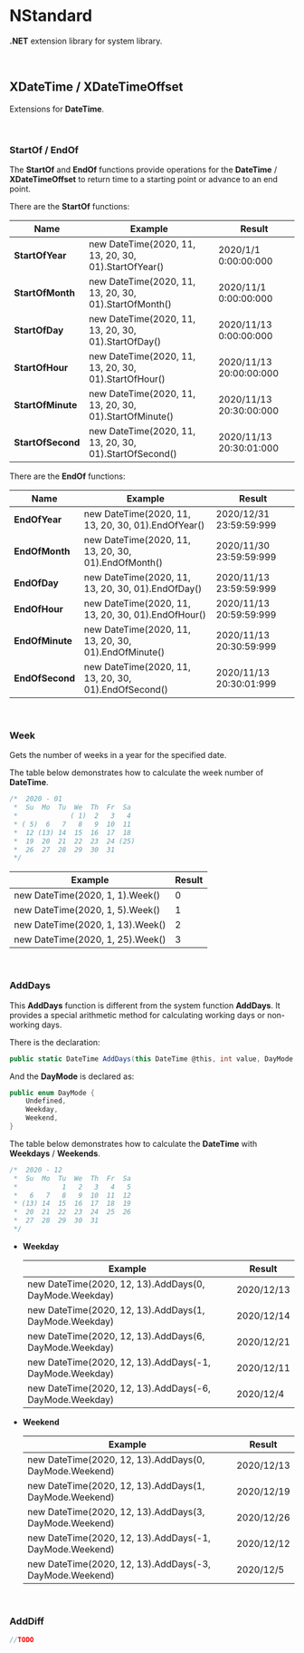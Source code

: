 # NStandard

**.NET** extension library for system library.

<br/>

## XDateTime / XDateTimeOffset

Extensions for **DateTime**.

<br/>

### StartOf / EndOf

The **StartOf** and **EndOf** functions provide operations for the **DateTime** / **XDateTimeOffset** to return time to a starting point or advance to an end point.

There are the **StartOf**  functions:

| Name              | Example                                                | Result                  |
| ----------------- | ------------------------------------------------------ | ----------------------- |
| **StartOfYear**   | new DateTime(2020, 11, 13, 20, 30, 01).StartOfYear()   | 2020/1/1 0:00:00:000    |
| **StartOfMonth**  | new DateTime(2020, 11, 13, 20, 30, 01).StartOfMonth()  | 2020/11/1 0:00:00:000   |
| **StartOfDay**    | new DateTime(2020, 11, 13, 20, 30, 01).StartOfDay()    | 2020/11/13 0:00:00:000  |
| **StartOfHour**   | new DateTime(2020, 11, 13, 20, 30, 01).StartOfHour()   | 2020/11/13 20:00:00:000 |
| **StartOfMinute** | new DateTime(2020, 11, 13, 20, 30, 01).StartOfMinute() | 2020/11/13 20:30:00:000 |
| **StartOfSecond** | new DateTime(2020, 11, 13, 20, 30, 01).StartOfSecond() | 2020/11/13 20:30:01:000 |

There are the **EndOf**  functions:

| Name            | Example                                              | Result                  |
| --------------- | ---------------------------------------------------- | ----------------------- |
| **EndOfYear**   | new DateTime(2020, 11, 13, 20, 30, 01).EndOfYear()   | 2020/12/31 23:59:59:999 |
| **EndOfMonth**  | new DateTime(2020, 11, 13, 20, 30, 01).EndOfMonth()  | 2020/11/30 23:59:59:999 |
| **EndOfDay**    | new DateTime(2020, 11, 13, 20, 30, 01).EndOfDay()    | 2020/11/13 23:59:59:999 |
| **EndOfHour**   | new DateTime(2020, 11, 13, 20, 30, 01).EndOfHour()   | 2020/11/13 20:59:59:999 |
| **EndOfMinute** | new DateTime(2020, 11, 13, 20, 30, 01).EndOfMinute() | 2020/11/13 20:30:59:999 |
| **EndOfSecond** | new DateTime(2020, 11, 13, 20, 30, 01).EndOfSecond() | 2020/11/13 20:30:01:999 |

<br/>

### Week

Gets the number of weeks in a year for the specified date.

The table below demonstrates how to calculate the week number of **DateTime**.

```csharp
/*  2020 - 01
 *  Su  Mo  Tu  We  Th  Fr  Sa
 *             ( 1)  2   3   4
 * ( 5)  6   7   8   9  10  11
 *  12 (13) 14  15  16  17  18
 *  19  20  21  22  23  24 (25)
 *  26  27  28  29  30  31
 */
```

| Example                          | Result |
| -------------------------------- | ------ |
| new DateTime(2020, 1, 1).Week()  | 0      |
| new DateTime(2020, 1, 5).Week()  | 1      |
| new DateTime(2020, 1, 13).Week() | 2      |
| new DateTime(2020, 1, 25).Week() | 3      |

<br/>

### AddDays

This **AddDays** function is different from the system function **AddDays**. It provides a special arithmetic method for calculating working days or non-working days.

There is the declaration:

```csharp
public static DateTime AddDays(this DateTime @this, int value, DayMode mode)
```

And the **DayMode** is declared as:

```csharp
public enum DayMode {
    Undefined,
    Weekday,
    Weekend,
}
```

The table below demonstrates how to calculate the **DateTime** with **Weekdays** / **Weekends**.

```csharp
/*  2020 - 12
 *  Su  Mo  Tu  We  Th  Fr  Sa
 *           1   2   3   4   5
 *   6   7   8   9  10  11  12
 * (13) 14  15  16  17  18  19
 *  20  21  22  23  24  25  26
 *  27  28  29  30  31
 */
```

- **Weekday**

  | Example                                                 | Result     |
  | ------------------------------------------------------- | ---------- |
  | new DateTime(2020, 12, 13).AddDays(0, DayMode.Weekday)  | 2020/12/13 |
  | new DateTime(2020, 12, 13).AddDays(1, DayMode.Weekday)  | 2020/12/14 |
  | new DateTime(2020, 12, 13).AddDays(6, DayMode.Weekday)  | 2020/12/21 |
  | new DateTime(2020, 12, 13).AddDays(-1, DayMode.Weekday) | 2020/12/11 |
  | new DateTime(2020, 12, 13).AddDays(-6, DayMode.Weekday) | 2020/12/4  |

- **Weekend**

  | Example                                                 | Result     |
  | ------------------------------------------------------- | ---------- |
  | new DateTime(2020, 12, 13).AddDays(0, DayMode.Weekend)  | 2020/12/13 |
  | new DateTime(2020, 12, 13).AddDays(1, DayMode.Weekend)  | 2020/12/19 |
  | new DateTime(2020, 12, 13).AddDays(3, DayMode.Weekend)  | 2020/12/26 |
  | new DateTime(2020, 12, 13).AddDays(-1, DayMode.Weekend) | 2020/12/12 |
  | new DateTime(2020, 12, 13).AddDays(-3, DayMode.Weekend) | 2020/12/5  |

<br/>

### AddDiff

```csharp
//TODO
```

